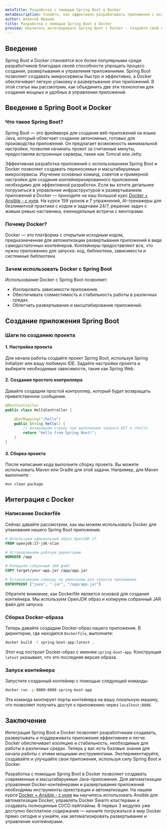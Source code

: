 ```yaml
---
metaTitle: Разработка с помощью Spring Boot в Docker
metaDescription: Узнайте, как эффективно разрабатывать приложения с использованием Spring Boot и Docker. Изучите основные команды, советы и примерную настройку для создания контейнеризированного приложения.
author: Алексей Иванов
title: Разработка с помощью Spring Boot в Docker
preview: Научитесь интегрировать Spring Boot с Docker - создайте свой контейнеризированный микросервис. Примеры и пояснения помогут вам освоить эту мощную комбинацию.
---
```


## Введение

Spring Boot и Docker становятся все более популярными среди разработчиков благодаря своей способности упрощать процесс создания, развертывания и управления приложениями. Spring Boot позволяет создавать микросервисы быстро и эффективно, а Docker обеспечивает легкую упаковку и развертывание этих приложений. В этой статье мы рассмотрим, как объединить две эти технологии для создания мощных и удобных в управлении приложений.

## Введение в Spring Boot и Docker

### Что такое Spring Boot?

Spring Boot — это фреймворк для создания веб-приложений на языке Java, который облегчает создание автономных, готовых для производства приложений. Он предлагает возможность минимальной настройки, позволяя начинать проект за считанные минуты, предоставляя встроенные серверы, такие как Tomcat или Jetty.

Эффективная разработка приложений с использованием Spring Boot и Docker позволяет создавать переносимые и масштабируемые микросервисы. Изучение основных команд, советов и примерной настройки для создания контейнеризированного приложения необходимо для эффективной разработки. Если вы хотите детальнее погрузиться в управление инфраструктурой и развертыванием приложений в Docker — приходите на наш большой курс [Docker + Ansible - с нуля](https://purpleschool.ru/course/docker). На курсе 159 уроков и 7 упражнений, AI-тренажеры для безлимитной практики с кодом и задачами 24/7, решение задач с живым ревью наставника, еженедельные встречи с менторами.

### Почему Docker?

Docker — это платформа с открытым исходным кодом, предназначенная для автоматизации развертывания приложений в виде самодостаточных контейнеров. Контейнеры предоставляют все, что нужно приложению для запуска: код, библиотеки, зависимости и системные библиотеки.

### Зачем использовать Docker с Spring Boot

Использование Docker с Spring Boot позволяет:

- Изолировать зависимости приложения.
- Обеспечивать совместимость и стабильность работы в различных средах.
- Облегчать развертывание и масштабирование приложений.

## Создание приложения Spring Boot

### Шаги по созданию проекта

#### 1. Настройка проекта

Для начала работы создайте проект Spring Boot, используя Spring Initializer или вашу любимую IDE. Задайте настройки проекта и выберите необходимые зависимости, такие как Spring Web.

#### 2. Создание простого контроллера

Давайте создадим простой контроллер, который будет возвращать приветственное сообщение.

```java
@RestController
public class HelloController {

    @GetMapping("/hello")
    public String hello() {
        // Возвращаем строку при выполнении запроса GET к /hello
        return "Hello from Spring Boot!";
    }
}
```

#### 3. Сборка проекта

После написания кода выполните сборку проекта. Вы можете использовать Maven или Gradle для этой задачи. Например, для Maven выполните:

```
mvn clean package
```

## Интеграция с Docker

### Написание Dockerfile

Сейчас давайте рассмотрим, как мы можем использовать Docker для упакования нашего Spring Boot приложения.

```dockerfile
# Используем официальный образ OpenJDK 17
FROM openjdk:17-jdk-slim

# Устанавливаем рабочую директорию
WORKDIR /app

# Копируем собранный JAR файл
COPY target/your-app.jar /app/app.jar

# Устанавливаем команду по умолчанию для запуска приложения
ENTRYPOINT ["java", "-jar", "/app/app.jar"]
```

Обратите внимание, как Dockerfile является основой для создания контейнера. Мы используем OpenJDK образ и копируем собранный JAR файл для запуска.

### Сборка Docker-образа

Теперь давайте создадим Docker-образ нашего приложения. В директории, где находится `Dockerfile`, выполните:

```bash
docker build -t spring-boot-app:latest .
```

Этот код построит Docker-образ с именем `spring-boot-app`. Конструкция `latest` указывает, что это последняя версия образа.

### Запуск контейнера

Запустите созданный контейнер с помощью следующей команды:

```bash
docker run -p 8080:8080 spring-boot-app
```

Эта команда монтирует порты контейнера на вашу локальную машину, что позволяет получить доступ к приложению через `localhost:8080`.

## Заключение

Интеграция Spring Boot и Docker позволяет разработчикам создавать, развертывать и поддерживать приложения эффективнее и легче. Docker обеспечивает изоляцию и стабильность, необходимые для работы в различных средах. Теперь у вас есть базовые знания для начала работы с этими мощными инструментами. Экспериментируйте, создавайте и улучшайте свои приложения, используя силу Spring Boot и Docker.

Разработка с помощью Spring Boot в Docker позволяет создавать современные и масштабируемые Java-приложения. Для автоматизации управления Docker-контейнерами и развертывания приложений необходимы инструменты оркестрации и автоматизации. На нашем курсе [Docker + Ansible - с нуля](https://purpleschool.ru/course/docker) вы научитесь использовать Ansible для автоматизации Docker, управлять Docker Swarm кластерами и создавать полноценные CI/CD пайплайны. В первых 3 модулях уже доступно бесплатное содержание — начните погружаться в мир Docker прямо сегодня и узнайте, как автоматизировать развертывание и управление контейнерами.
